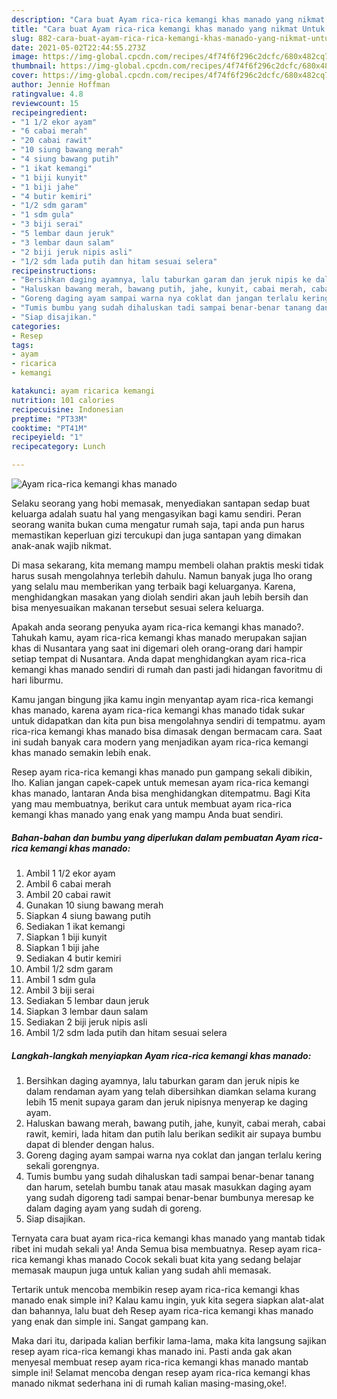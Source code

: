 ```yaml
---
description: "Cara buat Ayam rica-rica kemangi khas manado yang nikmat Untuk Jualan"
title: "Cara buat Ayam rica-rica kemangi khas manado yang nikmat Untuk Jualan"
slug: 882-cara-buat-ayam-rica-rica-kemangi-khas-manado-yang-nikmat-untuk-jualan
date: 2021-05-02T22:44:55.273Z
image: https://img-global.cpcdn.com/recipes/4f74f6f296c2dcfc/680x482cq70/ayam-rica-rica-kemangi-khas-manado-foto-resep-utama.jpg
thumbnail: https://img-global.cpcdn.com/recipes/4f74f6f296c2dcfc/680x482cq70/ayam-rica-rica-kemangi-khas-manado-foto-resep-utama.jpg
cover: https://img-global.cpcdn.com/recipes/4f74f6f296c2dcfc/680x482cq70/ayam-rica-rica-kemangi-khas-manado-foto-resep-utama.jpg
author: Jennie Hoffman
ratingvalue: 4.8
reviewcount: 15
recipeingredient:
- "1 1/2 ekor ayam"
- "6 cabai merah"
- "20 cabai rawit"
- "10 siung bawang merah"
- "4 siung bawang putih"
- "1 ikat kemangi"
- "1 biji kunyit"
- "1 biji jahe"
- "4 butir kemiri"
- "1/2 sdm garam"
- "1 sdm gula"
- "3 biji serai"
- "5 lembar daun jeruk"
- "3 lembar daun salam"
- "2 biji jeruk nipis asli"
- "1/2 sdm lada putih dan hitam sesuai selera"
recipeinstructions:
- "Bersihkan daging ayamnya, lalu taburkan garam dan jeruk nipis ke dalam rendaman ayam yang telah dibersihkan diamkan selama kurang lebih 15 menit supaya garam dan jeruk nipisnya menyerap ke daging ayam."
- "Haluskan bawang merah, bawang putih, jahe, kunyit, cabai merah, cabai rawit, kemiri, lada hitam dan putih lalu berikan sedikit air supaya bumbu dapat di blender dengan halus."
- "Goreng daging ayam sampai warna nya coklat dan jangan terlalu kering sekali gorengnya."
- "Tumis bumbu yang sudah dihaluskan tadi sampai benar-benar tanang dan harum, setelah bumbu tanak atau masak masukkan daging ayam yang sudah digoreng tadi sampai benar-benar bumbunya meresap ke dalam daging ayam yang sudah di goreng."
- "Siap disajikan."
categories:
- Resep
tags:
- ayam
- ricarica
- kemangi

katakunci: ayam ricarica kemangi 
nutrition: 101 calories
recipecuisine: Indonesian
preptime: "PT33M"
cooktime: "PT41M"
recipeyield: "1"
recipecategory: Lunch

---
```



![Ayam rica-rica kemangi khas manado](https://img-global.cpcdn.com/recipes/4f74f6f296c2dcfc/680x482cq70/ayam-rica-rica-kemangi-khas-manado-foto-resep-utama.jpg)

Selaku seorang yang hobi memasak, menyediakan santapan sedap buat keluarga adalah suatu hal yang mengasyikan bagi kamu sendiri. Peran seorang  wanita bukan cuma mengatur rumah saja, tapi anda pun harus memastikan keperluan gizi tercukupi dan juga santapan yang dimakan anak-anak wajib nikmat.

Di masa  sekarang, kita memang mampu membeli olahan praktis meski tidak harus susah mengolahnya terlebih dahulu. Namun banyak juga lho orang yang selalu mau memberikan yang terbaik bagi keluarganya. Karena, menghidangkan masakan yang diolah sendiri akan jauh lebih bersih dan bisa menyesuaikan makanan tersebut sesuai selera keluarga. 



Apakah anda seorang penyuka ayam rica-rica kemangi khas manado?. Tahukah kamu, ayam rica-rica kemangi khas manado merupakan sajian khas di Nusantara yang saat ini digemari oleh orang-orang dari hampir setiap tempat di Nusantara. Anda dapat menghidangkan ayam rica-rica kemangi khas manado sendiri di rumah dan pasti jadi hidangan favoritmu di hari liburmu.

Kamu jangan bingung jika kamu ingin menyantap ayam rica-rica kemangi khas manado, karena ayam rica-rica kemangi khas manado tidak sukar untuk didapatkan dan kita pun bisa mengolahnya sendiri di tempatmu. ayam rica-rica kemangi khas manado bisa dimasak dengan bermacam cara. Saat ini sudah banyak cara modern yang menjadikan ayam rica-rica kemangi khas manado semakin lebih enak.

Resep ayam rica-rica kemangi khas manado pun gampang sekali dibikin, lho. Kalian jangan capek-capek untuk memesan ayam rica-rica kemangi khas manado, lantaran Anda bisa menghidangkan ditempatmu. Bagi Kita yang mau membuatnya, berikut cara untuk membuat ayam rica-rica kemangi khas manado yang enak yang mampu Anda buat sendiri.

<!--inarticleads1-->

##### Bahan-bahan dan bumbu yang diperlukan dalam pembuatan Ayam rica-rica kemangi khas manado:

1. Ambil 1 1/2 ekor ayam
1. Ambil 6 cabai merah
1. Ambil 20 cabai rawit
1. Gunakan 10 siung bawang merah
1. Siapkan 4 siung bawang putih
1. Sediakan 1 ikat kemangi
1. Siapkan 1 biji kunyit
1. Siapkan 1 biji jahe
1. Sediakan 4 butir kemiri
1. Ambil 1/2 sdm garam
1. Ambil 1 sdm gula
1. Ambil 3 biji serai
1. Sediakan 5 lembar daun jeruk
1. Siapkan 3 lembar daun salam
1. Sediakan 2 biji jeruk nipis asli
1. Ambil 1/2 sdm lada putih dan hitam sesuai selera




<!--inarticleads2-->

##### Langkah-langkah menyiapkan Ayam rica-rica kemangi khas manado:

1. Bersihkan daging ayamnya, lalu taburkan garam dan jeruk nipis ke dalam rendaman ayam yang telah dibersihkan diamkan selama kurang lebih 15 menit supaya garam dan jeruk nipisnya menyerap ke daging ayam.
1. Haluskan bawang merah, bawang putih, jahe, kunyit, cabai merah, cabai rawit, kemiri, lada hitam dan putih lalu berikan sedikit air supaya bumbu dapat di blender dengan halus.
1. Goreng daging ayam sampai warna nya coklat dan jangan terlalu kering sekali gorengnya.
1. Tumis bumbu yang sudah dihaluskan tadi sampai benar-benar tanang dan harum, setelah bumbu tanak atau masak masukkan daging ayam yang sudah digoreng tadi sampai benar-benar bumbunya meresap ke dalam daging ayam yang sudah di goreng.
1. Siap disajikan.




Ternyata cara buat ayam rica-rica kemangi khas manado yang mantab tidak ribet ini mudah sekali ya! Anda Semua bisa membuatnya. Resep ayam rica-rica kemangi khas manado Cocok sekali buat kita yang sedang belajar memasak maupun juga untuk kalian yang sudah ahli memasak.

Tertarik untuk mencoba membikin resep ayam rica-rica kemangi khas manado enak simple ini? Kalau kamu ingin, yuk kita segera siapkan alat-alat dan bahannya, lalu buat deh Resep ayam rica-rica kemangi khas manado yang enak dan simple ini. Sangat gampang kan. 

Maka dari itu, daripada kalian berfikir lama-lama, maka kita langsung sajikan resep ayam rica-rica kemangi khas manado ini. Pasti anda gak akan menyesal membuat resep ayam rica-rica kemangi khas manado mantab simple ini! Selamat mencoba dengan resep ayam rica-rica kemangi khas manado nikmat sederhana ini di rumah kalian masing-masing,oke!.

